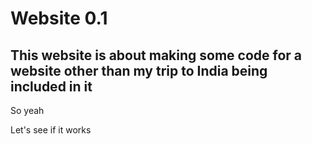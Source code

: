 <h1> Website 0.1 </h1>

<h2> This website is about making some code for a website other than my trip to India being included in it </h2>

<p> So yeah </p>

<p> Let's see if it works </p>